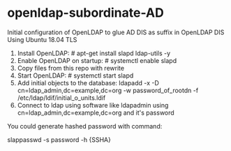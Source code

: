 # openldap-subordinate-AD
Initial configuration of OpenLDAP to glue AD DIS as suffix in OpenLDAP DIS
Using Ubuntu 18.04 TLS
1) Install OpenLDAP: # apt-get install slapd ldap-utils -y
2) Enable OpenLDAP on startup: # systemctl enable slapd
3) Copy files from this repo with rewrite
4) Start OpenLDAP: # systemctl start slapd
5) Add initial objects to the database: ldapadd -x -D cn=ldap_admin,dc=example,dc=org -w password_of_rootdn -f /etc/ldap/ldif/initial_o_units.ldif
6) Connect to ldap using software like ldapadmin using cn=ldap_admin,dc=example,dc=org and it's password

You could generate hashed password with command:

slappasswd -s password -h {SSHA}
